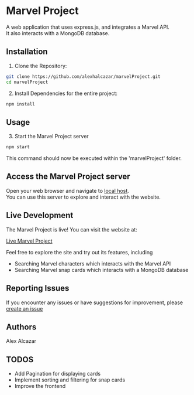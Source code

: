 # Marvel Project

A web application that uses express.js, and integrates a Marvel API.  
It also interacts with a MongoDB database.

## Installation

1. Clone the Repository:

```bash
git clone https://github.com/alexhalcazar/marvelProject.git
cd marvelProject
```

2. Install Dependencies for the entire project:

```bash
npm install
```

## Usage

3. Start the Marvel Project server

```bash
npm start
```

This command should now be executed within the 'marvelProject' folder.

## Access the Marvel Project server

Open your web browser and navigate to [local host](http://localhost:3000). <br>
You can use this server to explore and interact with the website.

## Live Development

The Marvel Project is live! You can visit the website at:

[Live Marvel Project](http://marvel-app.us-west-1.elasticbeanstalk.com)

Feel free to explore the site and try out its features, including

<ul>
    <li>Searching Marvel characters which interacts with the Marvel API</li>
    <li>Searching Marvel snap cards which interacts with a MongoDB database</li>
</ul>

## Reporting Issues

If you encounter any issues or have suggestions for improvement, please [create an issue](https://github.com/alexhalcazar/marvelProject/issues)

## Authors

Alex Alcazar

## TODOS

<ul>
    <li>Add Pagination for displaying cards</li>
    <li>Implement sorting and filtering for snap cards</li>
    <li>Improve the frontend</li>
</ul>
